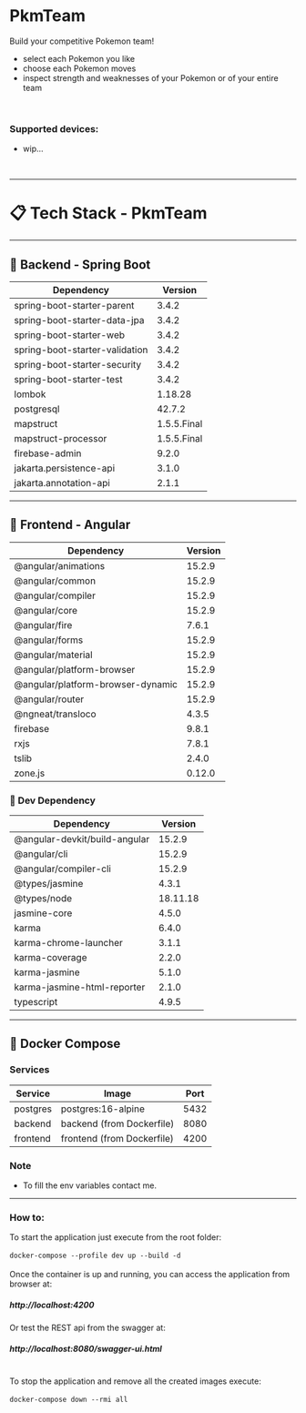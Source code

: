 # PkmTeam
Build your competitive Pokemon team!
<ul>
<li>select each Pokemon you like</li>
<li>choose each Pokemon moves</li>
<li>inspect strength and weaknesses of your Pokemon or of your entire team</li>
</ul>
<br>

### Supported devices: 
<ul>
<li>wip...</li>
</ul>
<br>

---

# 📋 Tech Stack - PkmTeam

---

## 📂 Backend - Spring Boot

| Dependency                     | Version     |
|--------------------------------|-------------|
| spring-boot-starter-parent     | 3.4.2       |
| spring-boot-starter-data-jpa   | 3.4.2       |
| spring-boot-starter-web        | 3.4.2       |
| spring-boot-starter-validation | 3.4.2       |
| spring-boot-starter-security   | 3.4.2       |
| spring-boot-starter-test       | 3.4.2       |
| lombok                         | 1.18.28     |
| postgresql                     | 42.7.2      |
| mapstruct                      | 1.5.5.Final |
| mapstruct-processor            | 1.5.5.Final |
| firebase-admin                 | 9.2.0       |
| jakarta.persistence-api        | 3.1.0       |
| jakarta.annotation-api         | 2.1.1       |

---

## 📂 Frontend - Angular

| Dependency                        | Version |
|-----------------------------------|---------|
| @angular/animations               | 15.2.9  |
| @angular/common                   | 15.2.9  |
| @angular/compiler                 | 15.2.9  |
| @angular/core                     | 15.2.9  |
| @angular/fire                     | 7.6.1   |
| @angular/forms                    | 15.2.9  |
| @angular/material                 | 15.2.9  |
| @angular/platform-browser         | 15.2.9  |
| @angular/platform-browser-dynamic | 15.2.9  |
| @angular/router                   | 15.2.9  |
| @ngneat/transloco                 | 4.3.5   |
| firebase                          | 9.8.1   |
| rxjs                              | 7.8.1   |
| tslib                             | 2.4.0   |
| zone.js                           | 0.12.0  |

### 📂 Dev Dependency

| Dependency                    | Version  |
|-------------------------------|----------|
| @angular-devkit/build-angular | 15.2.9   |
| @angular/cli                  | 15.2.9   |
| @angular/compiler-cli         | 15.2.9   |
| @types/jasmine                | 4.3.1    |
| @types/node                   | 18.11.18 |
| jasmine-core                  | 4.5.0    |
| karma                         | 6.4.0    |
| karma-chrome-launcher         | 3.1.1    |
| karma-coverage                | 2.2.0    |
| karma-jasmine                 | 5.1.0    |
| karma-jasmine-html-reporter   | 2.1.0    |
| typescript                    | 4.9.5    |

---

## 📂 Docker Compose

### Services

| Service  | Image                      | Port |
|----------|----------------------------|------|
| postgres | postgres:16-alpine         | 5432 |
| backend  | backend (from Dockerfile)  | 8080 |
| frontend | frontend (from Dockerfile) | 4200 |

### Note

- To fill the env variables contact me.

---

### How to:
To start the application just execute from the root folder:
<br>
<br>
<code>docker-compose --profile dev up --build -d</code>
<br>
<br>
Once the container is up and running, you can access the application from browser at: 
<br>
<h5>http://localhost:4200</h5>
Or test the REST api from the swagger at:
<br>
<h5>http://localhost:8080/swagger-ui.html</h5>
<br>
To stop the application and remove all the created images execute:
<br>
<br>
<code>docker-compose down --rmi all</code>
<br>
